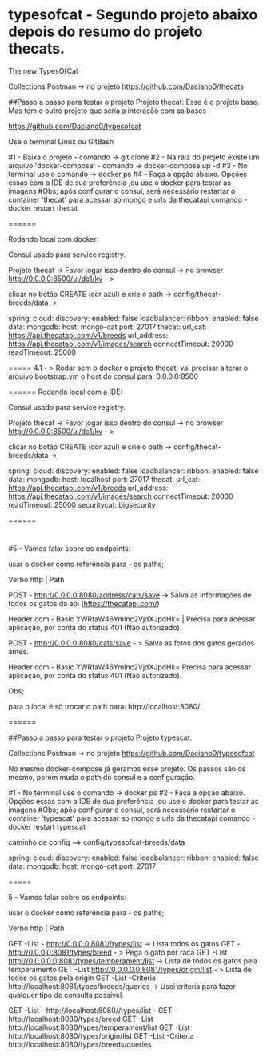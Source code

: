 # typesofcat -  Segundo projeto abaixo depois do resumo do projeto thecats.
The new  TypesOfCat

Collections Postman -> no projeto  https://github.com/Daciano0/thecats

##Passo a passo para testar o projeto Projeto thecat: Esse é o projeto base. Mas tem o outro projeto que seria a interação com as bases - 

https://github.com/Daciano0/typesofcat

Use o terminal Linux ou GitBash

#1 - Baixa o projeto - comando -> git clone <clone> 
#2 - Na raiz do projeto existe um arquivo 'docker-compose' - comando -> docker-compose up -d 
#3 - No terminal use o comando -> docker ps 
#4 - Faça a opção abaixo. Opções essas com a IDE de sua preferência ,ou use o docker para testar as imagens
#Obs; após configurar o consul, será necessário restartar o container 'thecat' para acessar ao mongo e urls da thecatapi comando  - docker restart thecat

======

Rodando local com docker:

Consul usado para service registry.

Projeto thecat -> Favor jogar isso dentro do consul -> no browser http://0.0.0.0:8500/ui/dc1/kv - >

clicar no botão CREATE (cor azul) e crie o path -> config/thecat-breeds/data  -> 


spring:
  cloud:
    discovery:
      enabled: false
    loadbalancer:
      ribbon:
        enabled: false
  data:
    mongodb:
      host: mongo-cat
      port: 27017
thecat:
  url_cat: https://api.thecatapi.com/v1/breeds
  url_address: https://api.thecatapi.com/v1/images/search 
  connectTimeout: 20000
  readTimeout: 25000

 
===== 
 4.1 - > Rodar sem o docker o projeto thecat, vai precisar alterar o arquivo bootstrap.ym  o host do consul para: 0.0.0.0:8500  


======
Rodando local com a IDE:

Consul usado para service registry.

Projeto thecat -> Favor jogar isso dentro do consul -> no browser http://0.0.0.0:8500/ui/dc1/kv - >

clicar no botão CREATE (cor azul) e crie o path -> config/thecat-breeds/data  -> 


spring:
  cloud:
    discovery:
      enabled: false
    loadbalancer:
      ribbon:
        enabled: false
  data:
    mongodb:
      host: localhost
      port: 27017
thecat:
  url_cat: https://api.thecatapi.com/v1/breeds
  url_address: https://api.thecatapi.com/v1/images/search 
  connectTimeout: 20000
  readTimeout: 25000
  securitycat: bigsecurity
  
======

#

#5 - Vamos falar sobre os endpoints:

usar o docker como referência para - os paths;

Verbo http | Path

POST - http://0.0.0.0:8080/address/cats/save  -> Salva as informações de todos os gatos da api (https://thecatapi.com/)

Header com - Basic YWRtaW46Ymlnc2VjdXJpdHk=    | Precisa para acessar aplicação, por conta do status 401 (Não autorizado).

POST - http://0.0.0.0:8080/cats/save - > Salva as fotos dos gatos gerados antes.

Header com - Basic YWRtaW46Ymlnc2VjdXJpdHk=    Precisa para acessar aplicação, por conta do status 401 (Não autorizado).

Obs;

para o local é só trocar o path para:  http://localhost:8080/

 ======
 
 ##Passo a passo para testar o projeto Projeto typescat:
 
 Collections Postman -> no projeto https://github.com/Daciano0/typesofcat
 
 No mesmo docker-compose já geramos esse projeto. Os passos são os mesmo, porém muda o path do consul e a configuração.

#1 - No terminal use o comando -> docker ps 
#2 - Faça a opção abaixo. Opções essas com a IDE de sua preferência ,ou use o docker para testar as imagens
#Obs; após configurar o consul, será necessário restartar o container 'typescat' para acessar ao mongo e urls da thecatapi comando  - docker restart typescat


caminho de config ==> config/typesofcat-breeds/data
 
 
spring:
  cloud:
    discovery:
      enabled: false
    loadbalancer:
      ribbon:
        enabled: false
  data:
    mongodb:
      host: mongo-cat
      port: 27017

=====

5 - Vamos falar sobre os endpoints:

usar o docker como referência para - os paths;

Verbo http | Path

GET -List - http://0.0.0.0:8081//types/list  -> Lista todos os gatos
GET - http://0.0.0.0:8081/types/breed - >  Pega o gato por raça
GET -List http://0.0.0.0.0:8081/types/temperament/list   -> Lista de todos os gatos pela temperamento
GET -List http://0.0.0.0.0:8081/types/origin/list   - > Lista de todos os gatos pela origin
GET -List -Criteria http://localhost:8081/types/breeds/queries ->  Usei criteria para fazer qualquer tipo de consulta possível.

GET -List - http://localhost:8080//types/list  -
GET - http://localhost:8080/types/breed
GET -List http://localhost:8080/types/temperament/list
GET -List http://localhost:8080/types/origin/list
GET -List -Criteria http://localhost:8080/types/breeds/queries